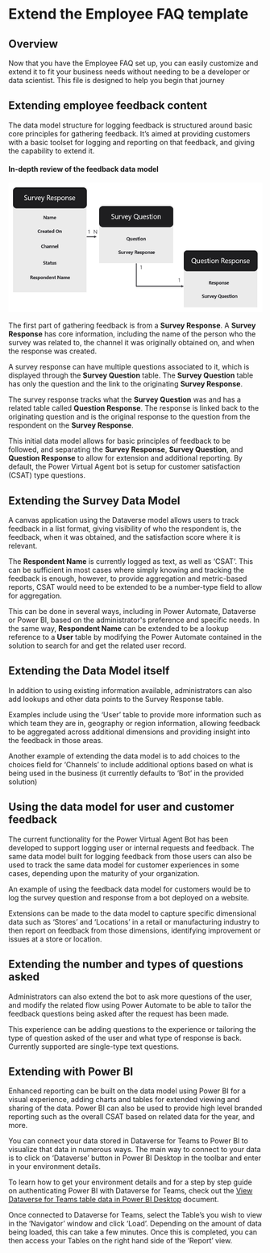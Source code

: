 # Extend the Employee FAQ template

## Overview

Now that you have the Employee FAQ set up, you can easily customize and extend it to fit your business needs without needing to be a developer or data scientist. This file is designed to help you begin that journey



## Extending employee feedback content
The data model structure for logging feedback is structured around basic core principles for gathering feedback. It’s aimed at providing customers with a basic toolset for logging and reporting on that feedback, and giving the capability to extend it. 



#### In-depth review of the feedback data model

 

![Data Model](Images/Data-Model)

The first part of gathering feedback is from a **Survey Response**. A **Survey Response** has core information, including the name of the person who the survey was related to, the channel it was originally obtained on, and when the response was created.



A survey response can have multiple questions associated to it, which is displayed through the **Survey Question** table. The **Survey Question** table has only the question and the link to the originating **Survey Response**. 



The survey response tracks what the **Survey Question** was and has a related table called **Question Response**. The response is linked back to the originating question and is the original response to the question from the respondent on the **Survey Response**.

 

This initial data model allows for basic principles of feedback to be followed, and separating the **Survey Response**, **Survey Question**, and **Question Response** to allow for extension and additional reporting. By default, the Power Virtual Agent bot is setup for customer satisfaction (CSAT) type questions. 



## Extending the Survey Data Model



A canvas application using the Dataverse model allows users to track feedback in a list format, giving visibility of who the respondent is, the feedback, when it was obtained, and the satisfaction score where it is relevant. 

The **Respondent Name** is currently logged as text, as well as ‘CSAT’. This can be sufficient in most cases where simply knowing and tracking the feedback is enough, however, to provide aggregation and metric-based reports, CSAT would need to be extended to be a number-type field to allow for aggregation. 

This can be done in several ways, including in Power Automate, Dataverse or Power BI, based on the administrator's preference and specific needs. In the same way, **Respondent Name** can be extended to be a lookup reference to a **User** table by modifying the Power Automate contained in the solution to search for and get the related user record. 



## Extending the Data Model itself

In addition to using existing information available, administrators can also add lookups and other data points to the Survey Response table. 

Examples include using the ‘User’ table to provide more information such as which team they are in, geography or region information, allowing feedback to be aggregated across additional dimensions and providing insight into the feedback in those areas. 

Another example of extending the data model is to add choices to the choices field for ‘Channels’ to include additional options based on what is being used in the business (it currently defaults to ‘Bot’ in the provided solution)



## Using the data model for user and customer feedback

The current functionality for the Power Virtual Agent Bot has been developed to support logging user or internal requests and feedback. The same data model built for logging feedback from those users can also be used to track the same data model for customer experiences in some cases, depending upon the maturity of your organization. 

An example of using the feedback data model for customers would be to log the survey question and response from a bot deployed on a website.

Extensions can be made to the data model to capture specific dimensional data such as ‘Stores’ and ‘Locations’ in a retail or manufacturing industry to then report on feedback from those dimensions, identifying improvement or issues at a store or location.



## Extending the number and types of questions asked

Administrators can also extend the bot to ask more questions of the user, and modify the related flow using Power Automate to be able to tailor the feedback questions being asked after the request has been made. 

This experience can be adding questions to the experience or tailoring the type of question asked of the user and what type of response is back. Currently supported are single-type text questions.



## Extending with Power BI

Enhanced reporting can be built on the data model using Power BI for a visual experience, adding charts and tables for extended viewing and sharing of the data. Power BI can also be used to provide high level branded reporting such as the overall CSAT based on related data for the year, and more.

You can connect your data stored in Dataverse for Teams to Power BI to visualize that data in numerous ways. The main way to connect to your data is to click on ‘Dataverse’ button in Power BI Desktop in the toolbar and enter in your environment details.  

To learn how to get your environment details and for a step by step guide on authenticating Power BI with Dataverse for Teams, check out the [View Dataverse for Teams table data in Power BI Desktop](https://docs.microsoft.com/powerapps/teams/view-table-data-power-bi) document.

Once connected to Dataverse for Teams, select the Table’s you wish to view in the ‘Navigator’ window and click ‘Load’. Depending on the amount of data being loaded, this can take a few minutes. Once this is completed, you can then access your Tables on the right hand side of the ‘Report’ view. 
